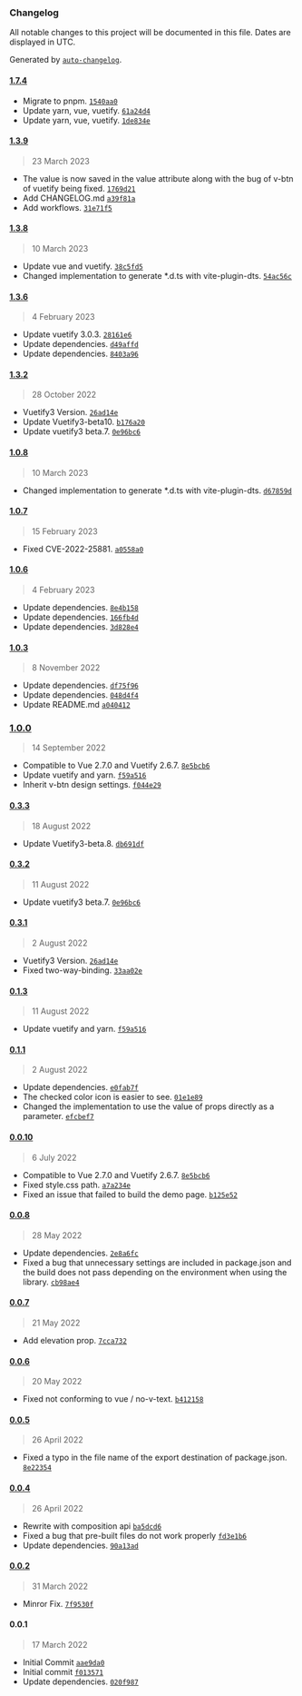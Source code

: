 ### Changelog

All notable changes to this project will be documented in this file. Dates are displayed in UTC.

Generated by [`auto-changelog`](https://github.com/CookPete/auto-changelog).

#### [1.7.4](https://github.com/logue/vuetify-swatches/compare/1.3.9...1.7.4)

- Migrate to pnpm. [`1540aa0`](https://github.com/logue/vuetify-swatches/commit/1540aa047287253cfdf62034c1d9ad2a98f2a39f)
- Update yarn, vue, vuetify. [`61a24d4`](https://github.com/logue/vuetify-swatches/commit/61a24d46516324e43289e58158f25002b818eb6f)
- Update yarn, vue, vuetify. [`1de834e`](https://github.com/logue/vuetify-swatches/commit/1de834ebe24fb0772025a01a5d9440dc1a7b4276)

#### [1.3.9](https://github.com/logue/vuetify-swatches/compare/1.3.8...1.3.9)

> 23 March 2023

- The value is now saved in the value attribute along with the bug of v-btn of vuetify being fixed. [`1769d21`](https://github.com/logue/vuetify-swatches/commit/1769d2199fc064902a4a8f9ff997c6b5d32489df)
- Add CHANGELOG.md [`a39f81a`](https://github.com/logue/vuetify-swatches/commit/a39f81a2398f7b29861c5c417aef54f0fc2d6f66)
- Add workflows. [`31e71f5`](https://github.com/logue/vuetify-swatches/commit/31e71f533bb9b7567a2184302d422413e9037f38)

#### [1.3.8](https://github.com/logue/vuetify-swatches/compare/1.3.6...1.3.8)

> 10 March 2023

- Update vue and vuetify. [`38c5fd5`](https://github.com/logue/vuetify-swatches/commit/38c5fd5cd06f65f28dc7cb2e2956c604bd5753f1)
- Changed implementation to generate *.d.ts with vite-plugin-dts. [`54ac56c`](https://github.com/logue/vuetify-swatches/commit/54ac56ccd070634450a65315c80ce949c9adebfe)

#### [1.3.6](https://github.com/logue/vuetify-swatches/compare/1.3.2...1.3.6)

> 4 February 2023

- Update vuetify 3.0.3. [`28161e6`](https://github.com/logue/vuetify-swatches/commit/28161e6af1dca43fccbe0b6c89d18a58a2188ccf)
- Update dependencies. [`d49affd`](https://github.com/logue/vuetify-swatches/commit/d49affd59ab559aace48959aeaf0ed1b2dab26ff)
- Update dependencies. [`8403a96`](https://github.com/logue/vuetify-swatches/commit/8403a96f73cad950f98e05ead048a79fe39634c3)

#### [1.3.2](https://github.com/logue/vuetify-swatches/compare/1.0.8...1.3.2)

> 28 October 2022

- Vuetify3 Version. [`26ad14e`](https://github.com/logue/vuetify-swatches/commit/26ad14e2a2cc8fbaf492774754bdf423df26cc8b)
- Update Vuetify3-beta10. [`b176a20`](https://github.com/logue/vuetify-swatches/commit/b176a20e5267efa8a0c2d879077d92e691fa7186)
- Update vuetify3 beta.7. [`0e96bc6`](https://github.com/logue/vuetify-swatches/commit/0e96bc625010ce055cce7f64ee4730839d4aa18c)

#### [1.0.8](https://github.com/logue/vuetify-swatches/compare/1.0.7...1.0.8)

> 10 March 2023

- Changed implementation to generate *.d.ts with vite-plugin-dts. [`d67859d`](https://github.com/logue/vuetify-swatches/commit/d67859d320053363351390a5d574d04f3343d8b4)

#### [1.0.7](https://github.com/logue/vuetify-swatches/compare/1.0.6...1.0.7)

> 15 February 2023

- Fixed CVE-2022-25881. [`a0558a0`](https://github.com/logue/vuetify-swatches/commit/a0558a019b02ca067c7822b2958cbbafb154766e)

#### [1.0.6](https://github.com/logue/vuetify-swatches/compare/1.0.3...1.0.6)

> 4 February 2023

- Update dependencies. [`8e4b158`](https://github.com/logue/vuetify-swatches/commit/8e4b158e1d0435fe9d2f6620bf2bbf88c319610f)
- Update dependencies. [`166fb4d`](https://github.com/logue/vuetify-swatches/commit/166fb4d96f9ce494f131cb8dc6b6b5fc1f6a90ba)
- Update dependencies. [`3d828e4`](https://github.com/logue/vuetify-swatches/commit/3d828e4072bae3850cfd80dfd75346f800831fc0)

#### [1.0.3](https://github.com/logue/vuetify-swatches/compare/1.0.0...1.0.3)

> 8 November 2022

- Update dependencies. [`df75f96`](https://github.com/logue/vuetify-swatches/commit/df75f96ea36d15c8c3b9fecce0ee801eb2346e78)
- Update dependencies. [`048d4f4`](https://github.com/logue/vuetify-swatches/commit/048d4f49b0894e98038f447af7c4d4a479e8b764)
- Update README.md [`a040412`](https://github.com/logue/vuetify-swatches/commit/a04041223a27c553fda4da7378c8019364d6b048)

### [1.0.0](https://github.com/logue/vuetify-swatches/compare/0.3.3...1.0.0)

> 14 September 2022

- Compatible to Vue 2.7.0 and Vuetify 2.6.7. [`8e5bcb6`](https://github.com/logue/vuetify-swatches/commit/8e5bcb635b8b86df9ecee3357d791a38f7b2ee03)
- Update vuetify and yarn. [`f59a516`](https://github.com/logue/vuetify-swatches/commit/f59a516fed4b2779518ed01fa48cad806c2f8acd)
- Inherit v-btn design settings. [`f044e29`](https://github.com/logue/vuetify-swatches/commit/f044e2950fae3a4fe5d3254d2b4f5a55b6e4214e)

#### [0.3.3](https://github.com/logue/vuetify-swatches/compare/0.3.2...0.3.3)

> 18 August 2022

- Update Vuetify3-beta.8. [`db691df`](https://github.com/logue/vuetify-swatches/commit/db691df3b17b2955888f85a6826dc2338fc8f612)

#### [0.3.2](https://github.com/logue/vuetify-swatches/compare/0.3.1...0.3.2)

> 11 August 2022

- Update vuetify3 beta.7. [`0e96bc6`](https://github.com/logue/vuetify-swatches/commit/0e96bc625010ce055cce7f64ee4730839d4aa18c)

#### [0.3.1](https://github.com/logue/vuetify-swatches/compare/0.1.3...0.3.1)

> 2 August 2022

- Vuetify3 Version. [`26ad14e`](https://github.com/logue/vuetify-swatches/commit/26ad14e2a2cc8fbaf492774754bdf423df26cc8b)
- Fixed two-way-binding. [`33aa02e`](https://github.com/logue/vuetify-swatches/commit/33aa02eda8dfa5274a8308949a0e2190e15f9f67)

#### [0.1.3](https://github.com/logue/vuetify-swatches/compare/0.1.1...0.1.3)

> 11 August 2022

- Update vuetify and yarn. [`f59a516`](https://github.com/logue/vuetify-swatches/commit/f59a516fed4b2779518ed01fa48cad806c2f8acd)

#### [0.1.1](https://github.com/logue/vuetify-swatches/compare/0.0.10...0.1.1)

> 2 August 2022

- Update dependencies. [`e0fab7f`](https://github.com/logue/vuetify-swatches/commit/e0fab7f63e6903cbb35190b0f6154409383f9422)
- The checked color icon is easier to see. [`01e1e89`](https://github.com/logue/vuetify-swatches/commit/01e1e890691651c8416610d0349b0a2c1f67fed0)
- Changed the implementation to use the value of props directly as a parameter. [`efcbef7`](https://github.com/logue/vuetify-swatches/commit/efcbef776105162369ed9afad430a5331d9eab3c)

#### [0.0.10](https://github.com/logue/vuetify-swatches/compare/0.0.8...0.0.10)

> 6 July 2022

- Compatible to Vue 2.7.0 and Vuetify 2.6.7. [`8e5bcb6`](https://github.com/logue/vuetify-swatches/commit/8e5bcb635b8b86df9ecee3357d791a38f7b2ee03)
- Fixed style.css path. [`a7a234e`](https://github.com/logue/vuetify-swatches/commit/a7a234e2d19952ad6e066c6cbaea275e03c89d0f)
- Fixed an issue that failed to build the demo page. [`b125e52`](https://github.com/logue/vuetify-swatches/commit/b125e52e5ad81e3a141770ea85f02f0ab449d7ec)

#### [0.0.8](https://github.com/logue/vuetify-swatches/compare/0.0.7...0.0.8)

> 28 May 2022

- Update dependencies. [`2e8a6fc`](https://github.com/logue/vuetify-swatches/commit/2e8a6fceae44a5e68b75a12eb97c16a1c4c11d1a)
- Fixed a bug that unnecessary settings are included in package.json and the build does not pass depending on the environment when using the library. [`cb98ae4`](https://github.com/logue/vuetify-swatches/commit/cb98ae48a16d8d47419d96911436959801973420)

#### [0.0.7](https://github.com/logue/vuetify-swatches/compare/0.0.6...0.0.7)

> 21 May 2022

- Add elevation prop. [`7cca732`](https://github.com/logue/vuetify-swatches/commit/7cca732c8a6826fba012c77e2ad743575f00afda)

#### [0.0.6](https://github.com/logue/vuetify-swatches/compare/0.0.5...0.0.6)

> 20 May 2022

- Fixed not conforming to vue / no-v-text. [`b412158`](https://github.com/logue/vuetify-swatches/commit/b41215824d503ad21fd46ce35ba44d8f75661df8)

#### [0.0.5](https://github.com/logue/vuetify-swatches/compare/0.0.4...0.0.5)

> 26 April 2022

- Fixed a typo in the file name of the export destination of package.json. [`8e22354`](https://github.com/logue/vuetify-swatches/commit/8e223544361262882ca56e7ac981337e70d1f009)

#### [0.0.4](https://github.com/logue/vuetify-swatches/compare/0.0.2...0.0.4)

> 26 April 2022

- Rewrite with composition api [`ba5dcd6`](https://github.com/logue/vuetify-swatches/commit/ba5dcd6b469a7978a620a7aa4a000357b27df0fb)
- Fixed a bug that pre-built files do not work properly [`fd3e1b6`](https://github.com/logue/vuetify-swatches/commit/fd3e1b60a4deae8a66542a04602b17e332606a0a)
- Update dependencies. [`90a13ad`](https://github.com/logue/vuetify-swatches/commit/90a13ad8284f1a811a45ef7f4622eaaa42c024ff)

#### [0.0.2](https://github.com/logue/vuetify-swatches/compare/0.0.1...0.0.2)

> 31 March 2022

- Minror Fix. [`7f9530f`](https://github.com/logue/vuetify-swatches/commit/7f9530ffe7520da20d610c312d0a648c2a954943)

#### 0.0.1

> 17 March 2022

- Initial Commit [`aae9da0`](https://github.com/logue/vuetify-swatches/commit/aae9da05e20427ffb1ff207a5f54c9b06940f464)
- Initial commit [`f013571`](https://github.com/logue/vuetify-swatches/commit/f01357185331c90c48ec89b83b73d4a8401191ee)
- Update dependencies. [`020f987`](https://github.com/logue/vuetify-swatches/commit/020f987349293f2f980411b42450b13aa2ad087e)
